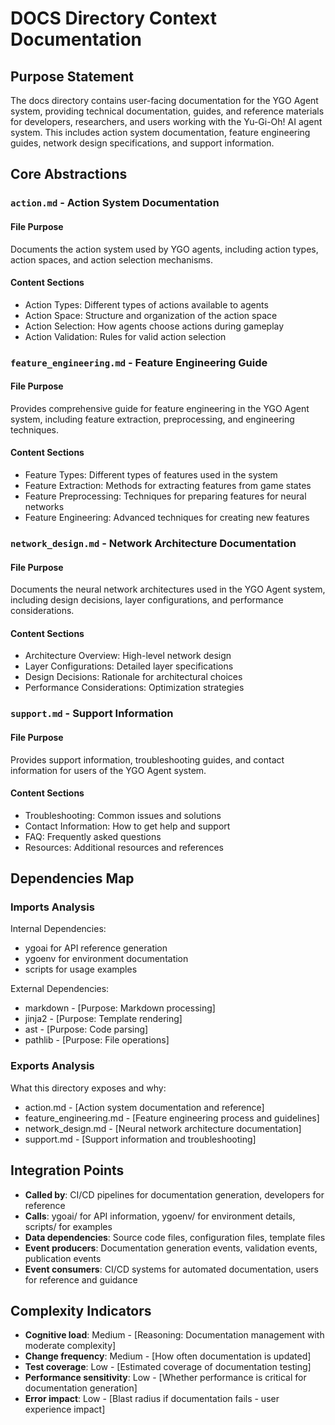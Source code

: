 # DOCS Directory Context Documentation

## Purpose Statement
The docs directory contains user-facing documentation for the YGO Agent system, providing technical documentation, guides, and reference materials for developers, researchers, and users working with the Yu-Gi-Oh! AI agent system. This includes action system documentation, feature engineering guides, network design specifications, and support information.

## Core Abstractions

### `action.md` - Action System Documentation

#### File Purpose
Documents the action system used by YGO agents, including action types, action spaces, and action selection mechanisms.

#### Content Sections
- Action Types: Different types of actions available to agents
- Action Space: Structure and organization of the action space
- Action Selection: How agents choose actions during gameplay
- Action Validation: Rules for valid action selection

### `feature_engineering.md` - Feature Engineering Guide

#### File Purpose
Provides comprehensive guide for feature engineering in the YGO Agent system, including feature extraction, preprocessing, and engineering techniques.

#### Content Sections
- Feature Types: Different types of features used in the system
- Feature Extraction: Methods for extracting features from game states
- Feature Preprocessing: Techniques for preparing features for neural networks
- Feature Engineering: Advanced techniques for creating new features

### `network_design.md` - Network Architecture Documentation

#### File Purpose
Documents the neural network architectures used in the YGO Agent system, including design decisions, layer configurations, and performance considerations.

#### Content Sections
- Architecture Overview: High-level network design
- Layer Configurations: Detailed layer specifications
- Design Decisions: Rationale for architectural choices
- Performance Considerations: Optimization strategies

### `support.md` - Support Information

#### File Purpose
Provides support information, troubleshooting guides, and contact information for users of the YGO Agent system.

#### Content Sections
- Troubleshooting: Common issues and solutions
- Contact Information: How to get help and support
- FAQ: Frequently asked questions
- Resources: Additional resources and references

## Dependencies Map

### Imports Analysis

Internal Dependencies:
- ygoai for API reference generation
- ygoenv for environment documentation
- scripts for usage examples

External Dependencies:
- markdown - [Purpose: Markdown processing]
- jinja2 - [Purpose: Template rendering]
- ast - [Purpose: Code parsing]
- pathlib - [Purpose: File operations]

### Exports Analysis

What this directory exposes and why:
- action.md - [Action system documentation and reference]
- feature_engineering.md - [Feature engineering process and guidelines]
- network_design.md - [Neural network architecture documentation]
- support.md - [Support information and troubleshooting]

## Integration Points

- **Called by**: CI/CD pipelines for documentation generation, developers for reference
- **Calls**: ygoai/ for API information, ygoenv/ for environment details, scripts/ for examples
- **Data dependencies**: Source code files, configuration files, template files
- **Event producers**: Documentation generation events, validation events, publication events
- **Event consumers**: CI/CD systems for automated documentation, users for reference and guidance

## Complexity Indicators

- **Cognitive load**: Medium - [Reasoning: Documentation management with moderate complexity]
- **Change frequency**: Medium - [How often documentation is updated]
- **Test coverage**: Low - [Estimated coverage of documentation testing]
- **Performance sensitivity**: Low - [Whether performance is critical for documentation generation]
- **Error impact**: Low - [Blast radius if documentation fails - user experience impact] 